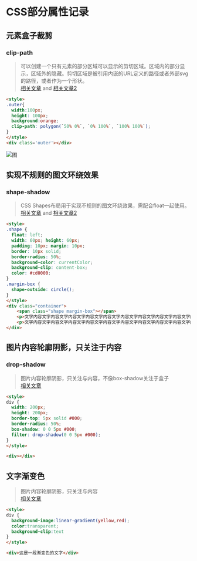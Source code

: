 # CSS部分属性记录

## 元素盒子裁剪

### clip-path

> 可以创建一个只有元素的部分区域可以显示的剪切区域。区域内的部分显示，区域外的隐藏。剪切区域是被引用内嵌的URL定义的路径或者外部svg的路径，或者作为一个形状。  
> [相关文章](https://blog.csdn.net/weixin_44116302/article/details/98882841) and [相关文章2](https://juejin.cn/post/7076371912711995423)

```html [6]
<style>
.outer{
  width:100px;
  height: 100px;
  background:orange;
  clip-path: polygon(`50% 0%`, `0% 100%`, `100% 100%`);
}
</style>
<div class='outer'></div>
```

![图](https://p9-juejin.byteimg.com/tos-cn-i-k3u1fbpfcp/dd8ce57350cf48bf878f1e9028c7b37a~tplv-k3u1fbpfcp-zoom-in-crop-mark:4536:0:0:0.awebp?)

## 实现不规则的图文环绕效果

### shape-shadow

> CSS Shapes布局用于实现不规则的图文环绕效果，需配合float一起使用。  
> [相关文章](https://blog.csdn.net/weixin_41192489/article/details/120978607) and [相关文章2](https://blog.csdn.net/cwyp18809/article/details/105097750)

```html [13]
<style>
.shape {
  float: left;
  width: 60px; height: 60px;
  padding: 10px; margin: 10px;
  border: 10px solid;
  border-radius: 50%;
  background-color: currentColor;
  background-clip: content-box;
  color: #cd0000;
}
.margin-box {
  shape-outside: circle();
}
</style>
<div class="container">
    <span class="shape margin-box"></span>
    <p>文字内容文字内容文字内容文字内容文字内容文字内容文字内容文字内容文字内容文字内容文字内容文字内容文字内容文字内容。</p>
    <p>文字内容文字内容文字内容文字内容文字内容文字内容文字内容文字内容文字内容文字内容文字内容文字内容文字内容文字。</p>
</div> 
```

<!-- ![图](https://img-blog.csdnimg.cn/3eb529d7dcc541adb9f074753262b306.png) -->

## 图片内容轮廓阴影，只关注于内容  

### drop-shadow

> 图片内容轮廓阴影，只关注与内容，不像box-shadow关注于盒子  
> [相关文章](https://www.jb51.net/css/796860.html)

```html [8]
<style>
div {
  width: 200px;
  height: 200px;
  border-top: 5px solid #000;
  border-radius: 50%;
  box-shadow: 0 0 5px #000;
  filter: drop-shadow(0 0 5px #000);
}
</style>

<div></div>
```

## 文字渐变色

> 图片内容轮廓阴影，只关注与内容  
> [相关文章](https://www.jb51.net/css/796860.html)

```html [8]
<style>
div {
  background-image:linear-gradient(yellow,red);
  color:transparent;
  background-clip:text
}
</style>

<div>这是一段渐变色的文字</div>
```
